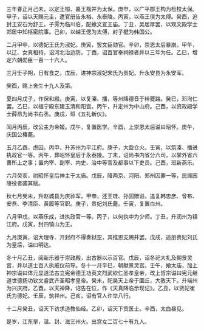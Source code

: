 三年春正月己未，以定王桓、嘉王楷并为太保。庚申，以广平郡王构为检校太保。甲子，诏以天赐元圭，遣官册告永裕、永泰陵。丙寅，以燕王俣为太傅。癸酉，追封王安石为舒王，子雱为临川伯，配飨文宣王庙。丁丑，吴居厚罢，以观文殿学士郑居中知枢密院事。己卯，以越王偲为太傅，封子楗为韩国公。

二月甲申，以德妃王氏为淑妃。庚寅，罢文臣勋官。辛卯，崇恩太后暴崩。甲午，以辽、女真相持，诏河北治边防。丁酉，诏百官奉祠禄者并以三年为任。乙巳，增定六朝勋臣一百一十六人。

三月壬子朔，日有食之。戊辰，进神宗淑妃宋氏为贵妃。升永安县为永安军。

癸酉，赐上舍生十九人及第。

夏四月戊子，作保和殿。庚寅，以复溱、播，等州降德音于梓夔路。癸巳，邓洵仁罢。乙巳，以福宁殿东建玉清和阳宫。丙午，升定州为中山府。己酉，以资政殿学士薛昂为尚书右丞。庚戌，班《五礼新仪》。

闰月丙辰，改公主为帝姬。戊午，复置医学。辛酉，上崇恩太后谥曰昭怀。庚午，庆国公椿薨。

五月乙酉，虑囚。丙申，升苏州为平江府。庚子，大盈仓火。壬寅，以筑溱、播进执政官一等。丙午，葬昭怀皇后于永泰陵。丁未，诏尚书内省分六司，以掌外省六曹所上之事；置内宰、副宰、内史、治中等官及都事以下吏员。己酉，班新燕乐。

六月癸亥，祔昭怀皇后神主于太庙。戊辰，降两京、河阳、郑州囚罪一等，民缘园陵役者蠲其赋。

秋七月癸未，升赵城县为庆祚军。甲申，还王珪、孙固赠谥，追复韩忠彦、曾布、安焘、李清臣、黄履等官职。庚子，贵妃刘氏薨。壬寅，复置白州。

八月甲戌，以燕乐成，进执政官一等。丙子，以何执中为少师。丁丑，升润州为镇江府。戊寅，封四镇山为王。

九月庚寅，诏大理寺、开封府不得奏狱空，其推恩支赐并罢。戊戌，追册贵妃刘氏为皇后，谥曰明达。

冬十月乙丑，阅新乐器于崇政殿，出古器以示百官。戊辰，诏冬祀大礼及朝景灵宫，并以道士百人执威仪前导。冬十一月辛巳，朝献景灵宫。壬午，飨太庙，加上神宗谥曰体元显道法古立宪帝德王功英文烈武钦仁圣孝皇帝，改上哲宗谥曰宪元继道世德扬功钦文睿武齐圣昭孝皇帝。癸未，祀昊天上帝于圜丘，大赦天下。升端州为兴庆府。乙酉，以天神降，诏告在位，作《天真降临示现记》。乙丑，以贤妃崔氏为德妃。壬辰，筑祥州。己亥，诏有官人许举八行。

十二月癸丑，诏天下访求道教仙经。乙卯，诏天下贡医士。辛酉，太白昼见。

是岁，江东旱，温、封、滋三州火。出宫女二百七十有九人。